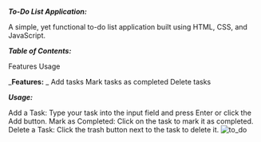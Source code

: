 _**To-Do List Application:**_

A simple, yet functional to-do list application built using HTML, CSS, and JavaScript.

_**Table of Contents:**_

Features
Usage

_**Features:**
_
Add tasks
Mark tasks as completed
Delete tasks

_**Usage:**_

Add a Task: Type your task into the input field and press Enter or click the Add button.
Mark as Completed: Click on the task to mark it as completed.
Delete a Task: Click the trash button next to the task to delete it.
![to_do](https://github.com/user-attachments/assets/2d3d49ff-acd8-46b7-ac2f-eaad0a8fc4e5)
